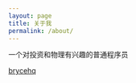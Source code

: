 ```yaml
---
layout: page
title: 关于我
permalink: /about/
---
```

一个对投资和物理有兴趣的普通程序员

[brycehq](https://github.com/brycehq)
